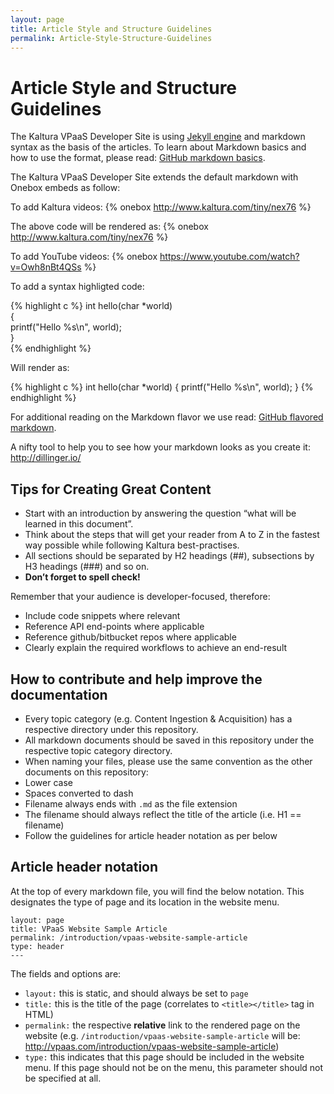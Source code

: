```yaml
---
layout: page
title: Article Style and Structure Guidelines
permalink: Article-Style-Structure-Guidelines
---
```


# Article Style and Structure Guidelines

The Kaltura VPaaS Developer Site is using [Jekyll engine](http://jekyllrb.com/) and markdown syntax as the basis of the articles.
To learn about Markdown basics and how to use the format, please read: [GitHub markdown basics](https://help.github.com/articles/markdown-basics/).

The Kaltura VPaaS Developer Site extends the default markdown with Onebox embeds as follow:

To add Kaltura videos: 
&#123;% onebox http://www.kaltura.com/tiny/nex76 %&#125;

The above code will be rendered as:
{% onebox http://www.kaltura.com/tiny/nex76 %}

To add YouTube videos: 
&#123;% onebox https://www.youtube.com/watch?v=Owh8nBt4QSs %&#125;

To add a syntax highligted code:

&#123;% highlight c %&#125;
int hello(char *world)  
{  
    printf("Hello %s\n", world);  
}  
&#123;% endhighlight %&#125;

Will render as:

{% highlight c %}
int hello(char *world)
{
    printf("Hello %s\n", world);
}
{% endhighlight %}

For additional reading on the Markdown flavor we use read: [GitHub flavored markdown](https://help.github.com/articles/github-flavored-markdown/).

A nifty tool to help you to see how your markdown looks as you create it: http://dillinger.io/

## Tips for Creating Great Content

* Start with an introduction by answering the question “what will be learned in this document”.
* Think about the steps that will get your reader from A to Z in the fastest way possible while following Kaltura best-practises.
* All sections should be separated by H2 headings (##), subsections by H3 headings (###) and so on.
* **Don’t forget to spell check!**

Remember that your audience is developer-focused, therefore:
* Include code snippets where relevant
* Reference API end-points where applicable
* Reference github/bitbucket repos where applicable
* Clearly explain the required workflows to achieve an end-result


## How to contribute and help improve the documentation

* Every topic category (e.g. Content Ingestion & Acquisition) has a respective directory under this repository.
* All markdown documents should be saved in this repository under the respective topic category directory.
* When naming your files, please use the same convention as the other documents on this repository:
 * Lower case
 * Spaces converted to dash
 * Filename always ends with `.md` as the file extension
 * The filename should always reflect the title of the article (i.e. H1 == filename)
* Follow the guidelines for article header notation as per below


## Article header notation
At the top of every markdown file, you will find the below notation. This designates the type of page and its location in the website menu.

```---
layout: page
title: VPaaS Website Sample Article
permalink: /introduction/vpaas-website-sample-article
type: header
---
```

The fields and options are:  

* `layout:` this is static, and should always be set to `page`
* `title:` this is the title of the page (correlates to `<title></title>` tag in HTML)
* `permalink:` the respective **relative** link to the rendered page on the website (e.g. `/introduction/vpaas-website-sample-article` will be: http://vpaas.com/introduction/vpaas-website-sample-article)
* `type:` this indicates that this page should be included in the website menu. If this page should not be on the menu, this parameter should not be specified at all.
